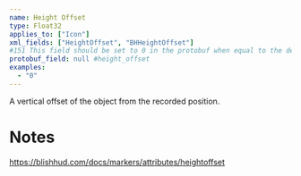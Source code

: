 ```yaml
---
name: Height Offset
type: Float32
applies_to: ["Icon"]
xml_fields: ["HeightOffset", "BHHeightOffset"]
#151 This field should be set to 0 in the protobuf when equal to the default value
protobuf_field: null #height_offset
examples:
  - "0"
---
```

A vertical offset of the object from the recorded position.

Notes
=====
https://blishhud.com/docs/markers/attributes/heightoffset
